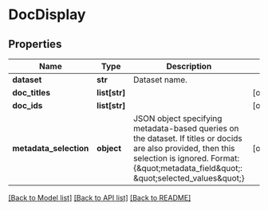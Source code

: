 # DocDisplay

## Properties
Name | Type | Description | Notes
------------ | ------------- | ------------- | -------------
**dataset** | **str** | Dataset name. | 
**doc_titles** | **list[str]** |  | [optional] 
**doc_ids** | **list[str]** |  | [optional] 
**metadata_selection** | **object** | JSON object specifying metadata-based queries on the dataset.  If titles or docids are also provided, then this selection is ignored. Format: {\&quot;metadata_field\&quot;: \&quot;selected_values\&quot;} | [optional] 

[[Back to Model list]](../README.md#documentation-for-models) [[Back to API list]](../README.md#documentation-for-api-endpoints) [[Back to README]](../README.md)


